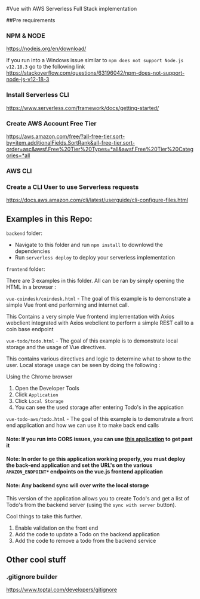 #Vue with AWS Serverless Full Stack implementation

##Pre requirements 
### NPM & NODE
https://nodejs.org/en/download/

If you run into a Windows issue similar to `npm does not support Node.js v12.18.3` go to the following link
https://stackoverflow.com/questions/63196042/npm-does-not-support-node-js-v12-18-3

### Install Serverless CLI 
https://www.serverless.com/framework/docs/getting-started/

### Create AWS Account  Free Tier
https://aws.amazon.com/free/?all-free-tier.sort-by=item.additionalFields.SortRank&all-free-tier.sort-order=asc&awsf.Free%20Tier%20Types=*all&awsf.Free%20Tier%20Categories=*all

### AWS  CLI
### Create a CLI User to use Serverless requests
https://docs.aws.amazon.com/cli/latest/userguide/cli-configure-files.html

## Examples in this Repo:
`backend` folder:
* Navigate to this folder and run `npm install` to downlowd the dependencies
* Run `serverless deploy` to deploy your serverless implementation

`frontend` folder:

There are 3 examples in this folder. All can be ran by simply opening the HTML in a browser :

`vue-coindesk/coindesk.html` - The goal of this example is to demonstrate a simple Vue front end performing and internet call.

This Contains a very simple Vue frontend implementation with Axios webclient
integrated with Axios webclient to perform a simple REST call to a coin base endpoint

`vue-todo/todo.html` - The goal of this example is to demonstrate local storage and the usage of Vue directives.

This contains various directives and logic to determine what to show to the user. 
Local storage usage can be seen by doing the following :

Using the Chrome browser
1. Open the Developer Tools
2. Click `Application`
3. Click `Local Storage`
4. You can see the used storage after entering Todo's in the appication

`vue-todo-aws/todo.html` - The goal of this example is to demonstrate a front end application and how we can use it 
to make back end calls
#### Note: If you run into CORS issues, you can use [this application](https://chrome.google.com/webstore/detail/allow-cors-access-control/lhobafahddgcelffkeicbaginigeejlf) to get past it
#### Note: In order to ge this application working properly, you must deploy the back-end application and set the URL's on the various `AMAZON_ENDPOINT*` endpoints on the vue.js frontend application
#### Note: Any backend sync will over write the local storage

This version of the application allows you to create Todo's and get a list of Todo's from the backend server (using the `sync with server` button). 

Cool things to take this further.
1. Enable validation on the front end
2. Add the code to update a Todo on the backend application 
3. Add the code to remove a todo from the backend service


## Other cool stuff 
### .gitignore builder
https://www.toptal.com/developers/gitignore
